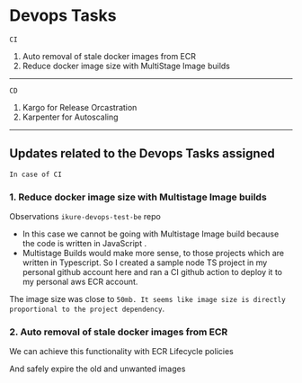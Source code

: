 # Devops Tasks

`CI`

1. Auto removal of stale docker images from ECR
2. Reduce docker image size with MultiStage Image builds

---

`CD`

1. Kargo for Release Orcastration
2. Karpenter for Autoscaling

---

## Updates related to the Devops Tasks assigned

`In case of CI`

### 1. Reduce docker image size with Multistage Image builds

Observations `ikure-devops-test-be` repo

- In this case we cannot be going with Multistage Image build because the code is written in JavaScript .
- Multistage Builds would make more sense, to those projects which are written in Typescript.
  So I created a sample node TS project in my personal github account here and ran a CI github action to deploy it to my personal aws ECR account.

The image size was close to `50mb. It seems like image size is directly proportional to the project dependency`.

### 2. Auto removal of stale docker images from ECR

We can achieve this functionality with ECR Lifecycle policies

And safely expire the old and unwanted images
